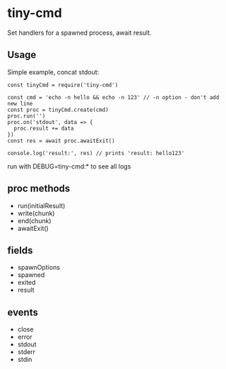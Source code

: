 # tiny-cmd
Set handlers for a spawned process, await result.

## Usage
Simple example, concat stdout:
```
const tinyCmd = require('tiny-cmd')

const cmd = 'echo -n hello && echo -n 123' // -n option - don't add new line
const proc = tinyCmd.create(cmd)
proc.run('')
proc.on('stdout', data => {
  proc.result += data
})
const res = await proc.awaitExit()

console.log('result:', res) // prints 'result: hello123'
```

run with DEBUG=tiny-cmd:* to see all logs

## proc methods
- run(initialResult)
- write(chunk)
- end(chunk)
- awaitExit()

## fields
- spawnOptions
- spawned
- exited
- result

## events
- close
- error
- stdout
- stderr
- stdin